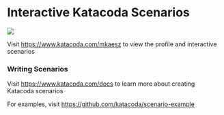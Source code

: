 # Interactive Katacoda Scenarios

[![](http://shields.katacoda.com/katacoda/mkaesz/count.svg)](https://www.katacoda.com/mkaesz "Get your profile on Katacoda.com")

Visit https://www.katacoda.com/mkaesz to view the profile and interactive scenarios

### Writing Scenarios
Visit https://www.katacoda.com/docs to learn more about creating Katacoda scenarios

For examples, visit https://github.com/katacoda/scenario-example
